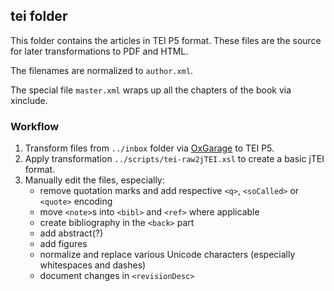 ## tei folder

This folder contains the articles in TEI P5 format. These files are the source for later transformations to PDF and HTML. 

The filenames are normalized to `author.xml`.

The special file `master.xml` wraps up all the chapters of the book via xinclude.

### Workflow

1. Transform files from `../inbox` folder via [OxGarage](http://www.tei-c.org/oxgarage/) to TEI P5. 
2. Apply transformation `../scripts/tei-raw2jTEI.xsl` to create a basic jTEI format.
3. Manually edit the files, especially:
	* remove quotation marks and add respective `<q>`, `<soCalled>`  or `<quote>` encoding 
	* move `<note>`s into `<bibl>` and `<ref>` where applicable
	* create bibliography in the `<back>` part
	* add abstract(?)
	* add figures
	* normalize and replace various Unicode characters (especially whitespaces and dashes)
	* document changes in `<revisionDesc>`

